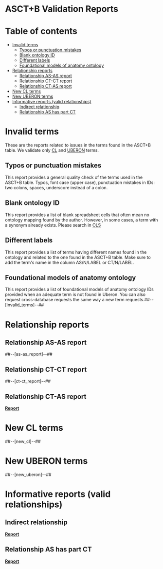 
ASCT+B Validation Reports
=========================

Table of contents
=================

* [Invalid terms](#invalid-terms)
	* [Typos or punctuation mistakes](#typos-or-punctuation-mistakes)
	* [Blank ontology ID](#blank-ontology-id)
	* [Different labels](#different-labels)
	* [Foundational models of anatomy ontology](#foundational-models-of-anatomy-ontology)
* [Relationship reports](#relationship-reports)
	* [Relationship AS-AS report](#relationship-as-as-report)
	* [Relationship CT-CT report](#relationship-ct-ct-report)
	* [Relationship CT-AS report](#relationship-ct-as-report)
* [New CL terms](#new-cl-terms)
* [New UBERON terms](#new-uberon-terms)
* [Informative reports (valid relationships)](#informative-reports-valid-relationships)
	* [Indirect relationship](#indirect-relationship)
	* [Relationship AS has part CT](#relationship-as-has-part-ct)

# Invalid terms


These are the reports related to issues in the terms found in the ASCT+B table. We validate only 
[CL](https://www.ebi.ac.uk/ols/ontologies/cl) and [UBERON](https://www.ebi.ac.uk/ols/ontologies/uberon) terms.
## Typos or punctuation mistakes


This report provides a general quality check of the terms used in the ASCT+B table. Typos, font case (upper case), 
punctuation mistakes in IDs: two colons, spaces, underscore instead of a colon.
## Blank ontology ID


This report provides a list of blank spreadsheet cells that often mean no ontology mapping found by the author. However,
 in some cases, a term with a synonym already exists. Please search in [OLS](https://www.ebi.ac.uk/ols/index)
## Different labels


This report provides a list of terms having different names found in the ontology and related to the one found in the 
ASCT+B table. Make sure to add the term's name in the column AS/N/LABEL or CT/N/LABEL. 
## Foundational models of anatomy ontology


This report provides a list of foundational models of anatomy ontology IDs provided when an adequate term is not found 
in Uberon. You can also request cross-database requests the same way a new term requests.##--[invalid_terms]--##
# Relationship reports

## Relationship AS-AS report
##--[as-as_report]--##
## Relationship CT-CT report
##--[ct-ct_report]--##
## Relationship CT-AS report
[**Report**](../logs/Kidney/Kidney_AS__CT_strict_log.tsv)
# New CL terms
##--[new_cl]--##
# New UBERON terms
##--[new_uberon]--##
# Informative reports (valid relationships)

## Indirect relationship
[**Report**](../logs/Kidney/class_Kidney_indirect_log.tsv)
## Relationship AS has part CT
[**Report**](../logs/Kidney/Kidney_AS_has_part_CT_log.tsv)